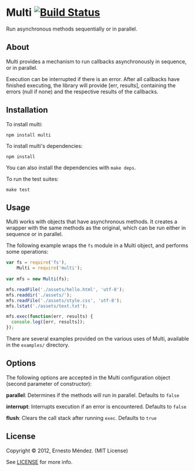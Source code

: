 # Multi [![Build Status](https://secure.travis-ci.org/derdesign/multi.png)](http://travis-ci.org/derdesign/multi)

Run asynchronous methods sequentially or in parallel.

## About

Multi provides a mechanism to run callbacks asynchronously in sequence, or in parallel.

Execution can be interrupted if there is an error. After all callbacks have finished
executing, the library will provide [err, results], containing the errors (null if none)
and the respective results of the callbacks.

## Installation

To install multi:

    npm install multi

To install multi's dependencies:

    npm install
    
You can also install the dependencies with `make deps`.
    
To run the test suites:

    make test
    
## Usage

Multi works with objects that have asynchronous methods. It creates a wrapper with the same methods as the original,
which can be run either in sequence or in parallel.

The following example wraps the `fs` module in a Multi object, and performs some operations:

```javascript
var fs = require('fs'),
    Multi = require('multi');
  
var mfs = new Multi(fs);

mfs.readFile('./assets/hello.html', 'utf-8');
mfs.readdir('./assets/');
mfs.readFile('./assets/style.css', 'utf-8');
mfs.lstat('./assets/text.txt');

mfs.exec(function(err, results) {
  console.log([err, results]);
});
```

There are several examples provided on the various uses of Multi, available in the `examples/` directory.

## Options

The following options are accepted in the Multi configuration object (second parameter of constructor):

**parallel**: Determines if the methods will run in parallel. Defaults to `false`

**interrupt**: Interrupts execution if an error is encountered. Defaults to `false`

**flush**: Clears the call stack after running `exec`. Defaults to `true`

## License

Copyright &copy; 2012, Ernesto Méndez. (MIT License)

See [LICENSE](https://github.com/derdesign/multi/blob/master/LICENSE) for more info.